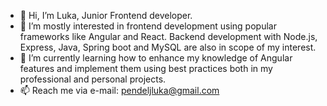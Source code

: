 - 👋 Hi, I’m Luka, Junior Frontend developer.
- 👀 I’m mostly interested in frontend development using popular frameworks like Angular and React. Backend development with Node.js, Express, Java, Spring boot and MySQL are also in scope of my interest.
- 🌱 I’m currently learning how to enhance my knowledge of Angular features and implement them using best practices both in my professional and personal projects.
- 📫 Reach me via e-mail: pendeljluka@gmail.com

<!---
LPendelj/LPendelj is a ✨ special ✨ repository because its `README.md` (this file) appears on your GitHub profile.
You can click the Preview link to take a look at your changes.
--->
